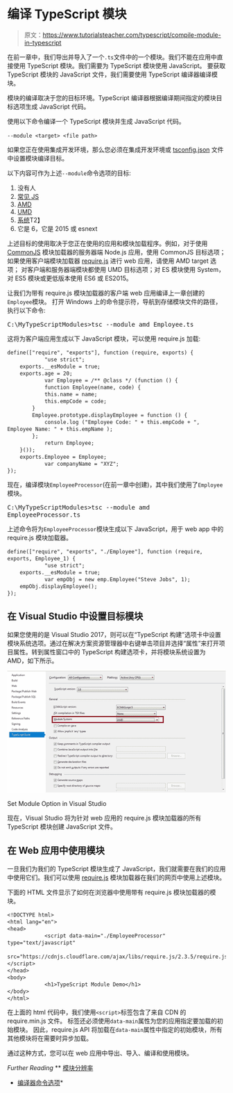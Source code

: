 # 编译 TypeScript 模块

> 原文：<https://www.tutorialsteacher.com/typescript/compile-module-in-typescript>

在前一章中，我们导出并导入了一个`.ts`文件中的一个模块。我们不能在应用中直接使用 TypeScript 模块。我们需要为 TypeScript 模块使用 JavaScript。 要获取 TypeScript 模块的 JavaScript 文件，我们需要使用 TypeScript 编译器编译模块。

模块的编译取决于您的目标环境。TypeScript 编译器根据编译期间指定的模块目标选项生成 JavaScript 代码。

使用以下命令编译一个 TypeScript 模块并生成 JavaScript 代码。

`--module <target> <file path>`

如果您正在使用集成开发环境，那么您必须在集成开发环境或 [tsconfig.json](/typescript/typescript-compiling-project-and-tsconfig) 文件中设置模块编译目标。

以下内容可作为上述`--module`命令选项的目标:

1.  没有人
2.  [常见 JS](http://www.commonjs.org)
3.  [AMD](https://github.com/amdjs/amdjs-api/wiki/AMD)
4.  [UMD](https://github.com/umdjs/umd)
5.  [系统](https://github.com/systemjs/systemjs)T2】
6.  它是 6，它是 2015 或 esnext

上述目标的使用取决于您正在使用的应用和模块加载程序。例如，对于使用 [CommonJS](http://www.commonjs.org) 模块加载器的服务器端 Node.js 应用，使用 CommonJS 目标选项； 如果使用客户端模块加载器 [require.js](https://requirejs.org/) 进行 web 应用，请使用 AMD target 选项； 对客户端和服务器端模块都使用 UMD 目标选项；对 ES 模块使用 System，对 ES5 模块或更低版本使用 ES6 或 ES2015。

让我们为带有 require.js 模块加载器的客户端 web 应用编译上一章创建的`Employee`模块。 打开 Windows 上的命令提示符，导航到存储模块文件的路径，执行以下命令:

<samp>C:\MyTypeScriptModules>tsc --module amd Employee.ts</samp>

这将为客户端应用生成以下 JavaScript 模块，可以使用 require.js 加载:

```
define(["require", "exports"], function (require, exports) {
            "use strict";
    exports.__esModule = true;
    exports.age = 20;
            var Employee = /** @class */ (function () {
            function Employee(name, code) {
            this.name = name;
            this.empCode = code;
        }
        Employee.prototype.displayEmployee = function () {
            console.log ("Employee Code: " + this.empCode + ", Employee Name: " + this.empName );
        };
            return Employee;
    }());
    exports.Employee = Employee;
            var companyName = "XYZ";
}); 
```

现在，编译模块`EmployeeProcessor`(在前一章中创建)，其中我们使用了`Employee`模块。

<samp>C:\MyTypeScriptModules>tsc --module amd EmployeeProcessor.ts</samp>

上述命令将为`EmployeeProcessor`模块生成以下 JavaScript，用于 web app 中的 require.js 模块加载器。

```
define(["require", "exports", "./Employee"], function (require, exports, Employee_1) {
            "use strict";
    exports.__esModule = true;
            var empObj = new emp.Employee("Steve Jobs", 1);
    empObj.displayEmployee();
}); 
```

## 在 Visual Studio 中设置目标模块

如果您使用的是 Visual Studio 2017，则可以在“TypeScript 构建”选项卡中设置模块系统选项。通过在解决方案资源管理器中右键单击项目并选择“属性”来打开项目属性。转到属性窗口中的 TypeScript 构建选项卡，并将模块系统设置为 AMD，如下所示。

[![](img/108def37e582865908a822b61e6fce5a.png)](../../Content/images/typescript/module-vs.png)

Set Module Option in Visual Studio



现在，Visual Studio 将为针对 web 应用的 require.js 模块加载器的所有 TypeScript 模块创建 JavaScript 文件。

## 在 Web 应用中使用模块

一旦我们为我们的 TypeScript 模块生成了 JavaScript，我们就需要在我们的应用中使用它们。我们可以使用 [require.js](http://requirejs.org/) 模块加载器在我们的网页中使用上述模块。

下面的 HTML 文件显示了如何在浏览器中使用带有 require.js 模块加载器的模块。

```
<!DOCTYPE html>
<html lang="en">
<head>
            <script data-main="./EmployeeProcessor" type="text/javascript" 
            src="https://cdnjs.cloudflare.com/ajax/libs/require.js/2.3.5/require.js"></script>
</head>
<body>
            <h1>TypeScript Module Demo</h1>
</body>
</html> 
```

在上面的 html 代码中，我们使用`<script>`标签包含了来自 CDN 的 require.min.js 文件。 标签还必须使用`data-main`属性为您的应用指定要加载的初始模块。 因此，require.js API 将加载在`data-main`属性中指定的初始模块，所有其他模块将在需要时异步加载。

通过这种方式，您可以在 web 应用中导出、导入、编译和使用模块。

*Further Reading* **   [模块分辨率](https://www.typescriptlang.org/docs/handbook/module-resolution.html)
*   [编译器命令选项](https://www.typescriptlang.org/docs/handbook/compiler-options.html)*